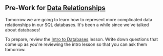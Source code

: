 ## Pre-Work for [Data Relationships](/Mod2/Lessons/Week3/DataRelationships.md)

Tomorrow we are going to learn how to represent more complicated data relationships in our SQL databases. It's been a while since we've talked about databases! 

To prepare, review the [Intro to Databases](/Mod2/Lessons/Week1/IntroToDatabases.md) lesson. Write down questions that come up as you're reviewing the intro lesson so that you can ask them tomorrow.
